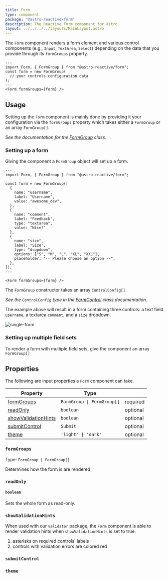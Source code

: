 ```yaml
---
title: Form
type: component
package: "@astro-reactive/form"
description: The Reactive Form component for Astro
layout: ../../../../layouts/MainLayout.astro
---
```


The `Form` component renders a form element and various control components (e.g., `Input`, `TextArea`, `Select`) depending on the data that you provide through its `formGroups` property.

```astro
---
import Form, { FormGroup } from "@astro-reactive/form";
const form = new FormGroup(
  // your controls configuration data
);
---
<Form formGroups={form} />
```

## Usage

Setting up the `Form` component is mainly done by providing it your configuration via the `formGroups` property which takes either a `FormGroup` or an array `FormGroup[]`.

*See the documentation for the [FormGroup](/en/api/form/form-group) class.*

### Setting up a form

Giving the component a `FormGroup` object will set up a form. 

```astro
---
import Form, { FormGroup } from "@astro-reactive/form";

const form = new FormGroup([
  {
    name: "username",
    label: "Username",
    value: "awesome_dev",
  },
  {
    name: "comment",
    label: "Feedback",
    type: "textarea",
    value: "Nice!"
  },
  {
    name: "size",
    label: "Size",
    type: "dropdown",
    options: ["S", "M", "L", "XL", "XXL"],
    placeholder: "-- Please choose an option --",
  },
]);
---

<Form formGroups={form} />
```

The `FormGroup` constructor takes an array `ControlConfig[]`.

*See the `ControlConfig` type in the [FormControl](/en/api/form/form-group) class documentation.*

The example above will result in a form containing three controls: a text field `username`, a textarea `comment`, and a `size` dropdown.

![single-form](https://user-images.githubusercontent.com/4262489/200187918-95052561-e02c-453d-9a9b-940303a80046.png)

### Setting up multiple field sets

To render a form with multiple field sets, give the component an array `FormGroup[]`

## Properties

The following are input properties a `Form` component can take.

| Property | Type | |
|---|---|---|
| [formGroups](#formgroups) |  `FormGroup \| FormGroup[]` | required |
| [readOnly](#readonly) |  `boolean` | optional |
| [showValidationHints](#showvalidationhints) |  `boolean` | optional |
| [submitControl](#submitcontrol) |  `Submit` | optional |
| [theme](#theme) |  `'light' \| 'dark'` | optional |

### `formGroups`
Type: `FormGroup | FormGroup[]`

Determines how the form is are rendered


### `readOnly`

#### `boolean`

Sets the whole form as read-only.

### `showValidationHints`

When used with our `validator` package, the `Form` component is able to render validation hints when `showValidationHints` is set to true:
1. asterisks on required controls' labels
2. controls with validation errors are colored red

### `submitControl`

### `theme`